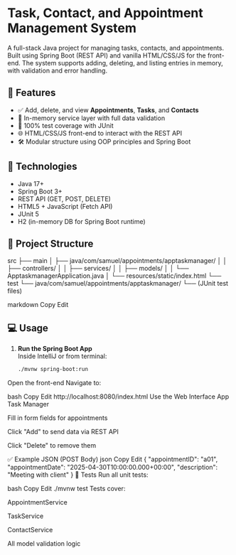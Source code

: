 # Task, Contact, and Appointment Management System

A full-stack Java project for managing tasks, contacts, and appointments. Built using Spring Boot (REST API) and vanilla HTML/CSS/JS for the front-end. The system supports adding, deleting, and listing entries in memory, with validation and error handling.

## 🔧 Features

- ✅ Add, delete, and view **Appointments**, **Tasks**, and **Contacts**
- 🧠 In-memory service layer with full data validation
- 🧪 100% test coverage with JUnit
- 🌐 HTML/CSS/JS front-end to interact with the REST API
- 🛠 Modular structure using OOP principles and Spring Boot

## 🚀 Technologies

- Java 17+
- Spring Boot 3+
- REST API (GET, POST, DELETE)
- HTML5 + JavaScript (Fetch API)
- JUnit 5
- H2 (in-memory DB for Spring Boot runtime)

## 📁 Project Structure

src ├── main │ ├── java/com/samuel/appointments/apptaskmanager/ │ │ ├── controllers/ │ │ ├── services/ │ │ ├── models/ │ │ └── ApptaskmanagerApplication.java │ └── resources/static/index.html └── test └── java/com/samuel/appointments/apptaskmanager/ └── (JUnit test files)

markdown
Copy
Edit

## 💻 Usage

1. **Run the Spring Boot App**  
   Inside IntelliJ or from terminal:
   ```bash
   ./mvnw spring-boot:run
Open the front-end
Navigate to:

bash
Copy
Edit
http://localhost:8080/index.html
Use the Web Interface
App Task Manager

Fill in form fields for appointments

Click "Add" to send data via REST API

Click "Delete" to remove them

✅ Example JSON (POST Body)
json
Copy
Edit
{
  "appointmentID": "a01",
  "appointmentDate": "2025-04-30T10:00:00.000+00:00",
  "description": "Meeting with client"
}
🧪 Tests
Run all unit tests:

bash
Copy
Edit
./mvnw test
Tests cover:

AppointmentService

TaskService

ContactService

All model validation logic
